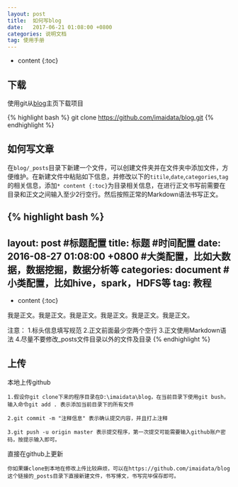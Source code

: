 ```yaml
---
layout: post
title:  如何写blog
date:   2017-06-21 01:08:00 +0800
categories: 说明文档
tag: 使用手册
---
```



* content
{:toc}

下载
------------------------------------

使用git从[blog](https://github.com/imaidata/blog)主页下载项目

{% highlight bash %}
git clone https://github.com/imaidata/blog.git
{% endhighlight %}

如何写文章
------------------------------------

在`blog/_posts`目录下新建一个文件，可以创建文件夹并在文件夹中添加文件，方便维护。在新建文件中粘贴如下信息，并修改以下的`titile`,`date`,`categories`,`tag`的相关信息，添加`* content {:toc}`为目录相关信息，在进行正文书写前需要在目录和正文之间输入至少2行空行。然后按照正常的Markdown语法书写正文。

{% highlight bash %}
---
layout: post
#标题配置
title:  标题
#时间配置
date:   2016-08-27 01:08:00 +0800
#大类配置，比如大数据，数据挖掘，数据分析等
categories: document
#小类配置，比如hive，spark，HDFS等
tag: 教程
---

* content
{:toc}


我是正文。我是正文。我是正文。我是正文。我是正文。我是正文。

注意：
	1.标头信息填写规范
	2.正文前面最少空两个空行
	3.正文使用Markdown语法
	4.尽量不要修改_posts文件目录以外的文件及目录
{% endhighlight %}

上传
------------------------------------

本地上传github
	
	1.假设你git clone下来的程序目录在D:\imaidata\blog，在当前目录下使用git bush，输入命令git add . 表示添加当前目录下的所有文件
	
	2.git commit -m "注释信息" 表示确认提交内容，并且打上注释
	
	3.git push -u origin master 表示提交程序，第一次提交可能需要输入github账户密码，按提示输入即可。
	
直接在github上更新
	
	你如果嫌clone到本地在修改上传比较麻烦，可以在https://github.com/imaidata/blog这个链接的_posts目录下直接新建文件，书写博文，书写完毕保存即可。

